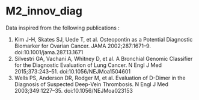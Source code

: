 # M2_innov_diag

Data inspired from the following publications :

1. Kim J-H, Skates SJ, Uede T, et al. Osteopontin as a Potential Diagnostic Biomarker for Ovarian Cancer. JAMA 2002;287:1671–9. doi:10.1001/jama.287.13.1671
2. Silvestri GA, Vachani A, Whitney D, et al. A Bronchial Genomic Classifier for the Diagnostic Evaluation of Lung Cancer. N Engl J Med 2015;373:243–51. doi:10.1056/NEJMoa1504601
3. Wells PS, Anderson DR, Rodger M, et al. Evaluation of D-Dimer in the Diagnosis of Suspected Deep-Vein Thrombosis. N Engl J Med 2003;349:1227–35. doi:10.1056/NEJMoa023153
